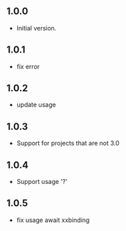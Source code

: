 ## 1.0.0

- Initial version.

## 1.0.1

- fix error

## 1.0.2

- update usage

## 1.0.3

- Support for projects that are not 3.0

## 1.0.4

- Support usage '?'

## 1.0.5

- fix usage await xxbinding